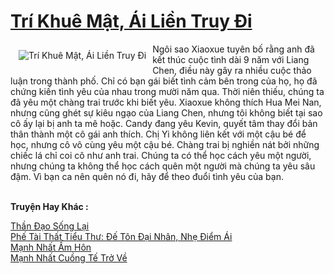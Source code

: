 <a href="https://truyentiki.com/tri-khue-mat-ai-lien-truy-di.30764/" title="Trí Khuê Mật, Ái Liền Truy Đi"><h1>Trí Khuê Mật, Ái Liền Truy Đi</h1></a><div style="display:table"><img align="right" style="float: left; padding: 10px;" src="https://truyentiki.com/a/img/str/src/30764.jpg" alt="Trí Khuê Mật, Ái Liền Truy Đi">Ngôi sao Xiaoxue tuyên bố rằng anh đã kết thúc cuộc tình dài 9 năm với Liang Chen, điều này gây ra nhiều cuộc thảo luận trong thành phố. Chỉ có bạn gái biết tình cảm bên trong của họ, họ đã chứng kiến ​​tình yêu của nhau trong mười năm qua. Thời niên thiếu, chúng ta đã yêu một chàng trai trước khi biết yêu. Xiaoxue không thích Hua Mei Nan, nhưng cũng ghét sự kiêu ngạo của Liang Chen, nhưng tôi không biết tại sao cô ấy lại bị anh ta mê hoặc. Candy đang yêu Kevin, quyết tâm thay đổi bản thân thành một cô gái anh thích. Chị Yi không liên kết với một cậu bé để học, nhưng cô vô cùng yêu một cậu bé. Chàng trai bị nghiền nát bởi những chiếc lá chỉ coi cô như anh trai. Chúng ta có thể học cách yêu một người, nhưng chúng ta không thể học cách quên một người mà chúng ta yêu sâu đậm. Vì bạn ca nên quên nó đi, hãy để theo đuổi tình yêu của bạn.</div><p><br><b>Truyện Hay Khác :</b></p><a href="https://truyentiki.com/than-dao-song-lai.30763/" alt="Thần Đạo Sống Lại">Thần Đạo Sống Lại</a><br/><a href="https://github.com/nownovels/truyenhay/tree/master/truyenhay/30807/README.md" alt="Phế Tài Thất Tiểu Thư: Đế Tôn Đại Nhân, Nhẹ Điểm Ái">Phế Tài Thất Tiểu Thư: Đế Tôn Đại Nhân, Nhẹ Điểm Ái</a><br/><a href="https://github.com/nownovels/truyenhay/tree/master/truyenhay/30581/README.md" alt="Mạnh Nhất Ấm Hôn">Mạnh Nhất Ấm Hôn</a><br/><a href="https://truyencv2020.blogspot.com/2020/06/manh-nhat-cuong-te-tro-ve.html" alt="Mạnh Nhất Cuồng Tế Trở Về">Mạnh Nhất Cuồng Tế Trở Về</a><br/>